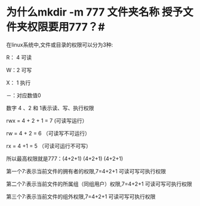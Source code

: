 # 为什么mkdir -m 777 文件夹名称 授予文件夹权限要用777？#

在linux系统中,文件或目录的权限可以分为3种:

R： 4  可读

W：2 可写

X： 1  执行


－：对应数值0

数字 4 、2 和 1表示读、写、执行权限

rwx = 4 + 2 + 1 = 7 (可读写运行）

rw = 4 + 2 = 6 （可读写不可运行）

rx = 4 +1 = 5 （可读可运行不可写）

所以最高权限就是777：(4+2+1) (4+2+1)  (4+2+1)

第一个7:表示当前文件的拥有者的权限,7=4+2+1 可读可写可执行权限

第二个7:表示当前文件的所属组（同组用户）权限,7=4+2+1 可读可写可执行权限

第三个7:表示当前文件的组外权限,7=4+2+1 可读可写可执行权限
